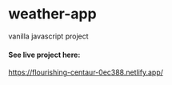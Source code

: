 # weather-app
vanilla javascript project


#### See live project here:
https://flourishing-centaur-0ec388.netlify.app/
